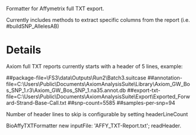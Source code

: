 Formatter for Affymetrix full TXT export.

Currently includes methods to extract specific columns from the report (i.e. #buildSNP_AllelesAB)

Details
======

Axiom full TXT reports currently starts with a header of 5 lines, example:

##package-file=\\FS3\data\Outputs\Run2\Batch3.suitcase
##annotation-file=C:\Users\Public\Documents\AxiomAnalysisSuite\Library\Axiom_GW_Bos_SNP_1.r3\Axiom_GW_Bos_SNP_1.na35.annot.db
##export-txt-file=C:\Users\Public\Documents\AxiomAnalysisSuite\Export\Exported_Forward-Strand-Base-Call.txt
##snp-count=5585
##samples-per-snp=94

Number of header lines to skip is configurable by setting headerLineCount

BioAffyTXTFormatter new
	inputFile: 'AFFY_TXT-Report.txt';
	readHeader.
